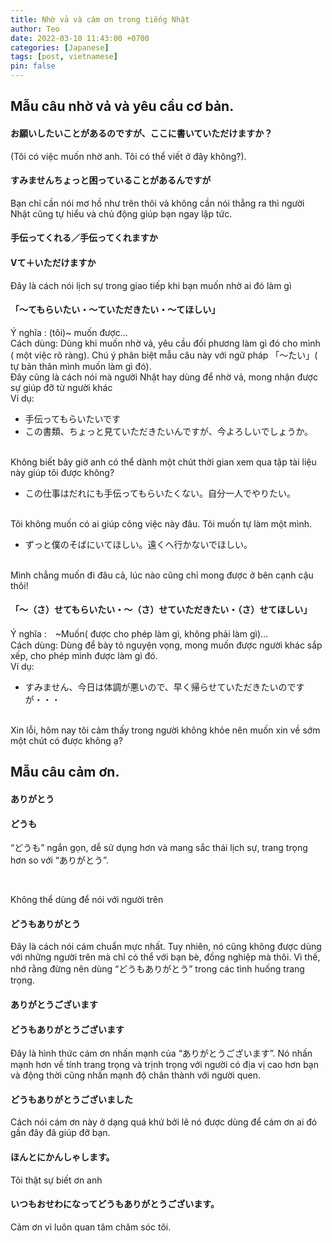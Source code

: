 ```yaml
---
title: Nhờ vả và cám ơn trong tiếng Nhật
author: Teo
date: 2022-03-10 11:43:00 +0700
categories: [Japanese]
tags: [post, vietnamese]
pin: false
---
```


 

 
## Mẫu câu nhờ vả và yêu cầu cơ bản.

####  お願いしたいことがあるのですが、ここに書いていただけますか？

(Tôi có việc muốn nhờ anh. Tôi có thể viết ở đây không?).

#### すみませんちょっと困っていることがあるんですが

Bạn chỉ cần nói mơ hồ như trên thôi và không cần nói thẳng ra thì người Nhật cũng tự hiểu và chủ động giúp bạn ngay lập tức.

#### 手伝ってくれる／手伝ってくれますか

#### Vて＋いただけますか

Đây là cách nói lịch sự trong giao tiếp khi bạn muốn nhờ ai đó làm gì

####  「～てもらいたい・～ていただきたい・～てほしい」

Ý nghĩa : (tôi)~ muốn được…
<br>
Cách dùng: Dùng khi muốn nhờ vả, yêu cầu đối phương làm gì đó cho mình ( một việc rõ ràng). Chú ý phân biệt mẫu câu này với ngữ pháp 「～たい」( tự bản thân mình muốn làm gì đó).
<br>
Đây cũng là cách nói mà người Nhật hay dùng để nhờ vả, mong nhận được sự giúp đỡ từ người khác
<br>
Ví dụ: 
- 手伝ってもらいたいです
- この書類、ちょっと見ていただきたいんですが、今よろしいでしょうか。
<br>
Không biết bây giờ anh có thể dành một chút thời gian xem qua tập tài liệu này giúp tôi được không?

- この仕事はだれにも手伝ってもらいたくない。自分一人でやりたい。
<br>
Tôi không muốn có ai giúp công việc này đâu. Tôi muốn tự làm một mình.

- ずっと僕のそばにいてほしい。遠くへ行かないでほしい。
<br>
Mình chẳng muốn đi đâu cả, lúc nào cũng chỉ mong được ở bên cạnh cậu thôi!

####  「～（さ）せてもらいたい・～（さ）せていただきたい・（さ）せてほしい」

Ý nghĩa :　~Muốn( được cho phép làm gì, không phải làm gì)…
<br>
Cách dùng: Dùng để bày tỏ nguyện vọng, mong muốn được người khác sắp xếp, cho phép mình được làm gì đó.
<br>
Ví dụ:

- すみません、今日は体調が悪いので、早く帰らせていただきたいのですが・・・
<br>
Xin lỗi, hôm nay tôi cảm thấy trong người không khỏe nên muốn xin về sớm một chút có được không ạ?

  

## Mẫu câu cảm ơn.

#### ありがとう

#### どうも

“どうも” ngắn gọn, dễ sử dụng hơn và mang sắc thái lịch sự, trang trọng hơn so với “ありがとう”.

<br>

Không thể dùng để nói với người trên

#### どうもありがとう

Đây là cách nói cám chuẩn mực nhất. Tuy nhiên, nó cũng không được dùng với những người trên mà chỉ có thể với bạn bè, đồng nghiệp mà thôi. Vì thế, nhớ rằng đừng nên dùng “どうもありがとう” trong các tình huống trang trọng.

#### ありがとうございます

#### どうもありがとうございます

Đây là hình thức cám ơn nhấn mạnh của “ありがとうございます”. Nó nhấn mạnh hơn về tính trang trọng và trịnh trọng với người có địa vị cao hơn bạn và động thời cũng nhấn mạnh độ chân thành với người quen.

#### どうもありがとうございました

Cách nói cám ơn này ở dạng quá khứ bởi lẽ nó được dùng để cám ơn ai đó gần đây đã giúp đỡ bạn.

####  ほんとにかんしゃします。

Tôi thật sự biết ơn anh

####  いつもおせわになってどうもありがとうございます。

Cảm ơn vì luôn quan tâm chăm sóc tôi.